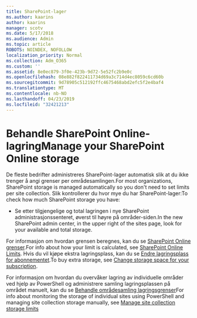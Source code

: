 ```yaml
---
title: SharePoint-lager
ms.author: kaarins
author: kaarins
manager: scotv
ms.date: 5/17/2018
ms.audience: Admin
ms.topic: article
ROBOTS: NOINDEX, NOFOLLOW
localization_priority: Normal
ms.collection: Adm_O365
ms.custom: ''
ms.assetid: 8e0ec879-3f0e-423b-9d72-5e52fc2b9e0c
ms.openlocfilehash: 08e882f822411734d69a3c714d4ec8059c6cd60b
ms.sourcegitcommit: 9d78905c512192ffc4675468abd2efc5f2e4baf4
ms.translationtype: MT
ms.contentlocale: nb-NO
ms.lasthandoff: 04/23/2019
ms.locfileid: "32421213"
---
```

# <a name="manage-your-sharepoint-online-storage"></a><span data-ttu-id="d18bb-102">Behandle SharePoint Online-lagring</span><span class="sxs-lookup"><span data-stu-id="d18bb-102">Manage your SharePoint Online storage</span></span>

<span data-ttu-id="d18bb-103">De fleste bedrifter administreres SharePoint-lager automatisk slik at du ikke trenger å angi grenser per områdesamlingen.</span><span class="sxs-lookup"><span data-stu-id="d18bb-103">For most organizations, SharePoint storage is managed automatically so you don't need to set limits per site collection.</span></span> <span data-ttu-id="d18bb-104">Slik kontrollerer du hvor mye du har SharePoint-lager:</span><span class="sxs-lookup"><span data-stu-id="d18bb-104">To check how much SharePoint storage you have:</span></span>
  
- <span data-ttu-id="d18bb-105">Se etter tilgjengelige og total lagringen i nye SharePoint administrasjonssenteret, øverst til høyre på områder-siden.</span><span class="sxs-lookup"><span data-stu-id="d18bb-105">In the new SharePoint admin center, in the upper right of the sites page, look for your available and total storage.</span></span>
    
<span data-ttu-id="d18bb-106">For informasjon om hvordan grensen beregnes, kan du se [SharePoint Online grenser](https://go.microsoft.com/fwlink/p/?LinkID=856113).</span><span class="sxs-lookup"><span data-stu-id="d18bb-106">For info about how your limit is calculated, see [SharePoint Online Limits](https://go.microsoft.com/fwlink/p/?LinkID=856113).</span></span> <span data-ttu-id="d18bb-107">Hvis du vil kjøpe ekstra lagringsplass, kan du se [Endre lagringsplass for abonnementet](https://go.microsoft.com/fwlink/?linkid=866428).</span><span class="sxs-lookup"><span data-stu-id="d18bb-107">To buy extra storage, see [Change storage space for your subscription](https://go.microsoft.com/fwlink/?linkid=866428).</span></span>
  
<span data-ttu-id="d18bb-108">For informasjon om hvordan du overvåker lagring av individuelle områder ved hjelp av PowerShell og administrere samling lagringsplassen på området manuelt, kan du se [Behandle områdesamling lagringsgrenser](https://go.microsoft.com/fwlink/?linkid=867833)</span><span class="sxs-lookup"><span data-stu-id="d18bb-108">For info about monitoring the storage of individual sites using PowerShell and managing site collection storage manually, see [Manage site collection storage limits](https://go.microsoft.com/fwlink/?linkid=867833)</span></span>
  

